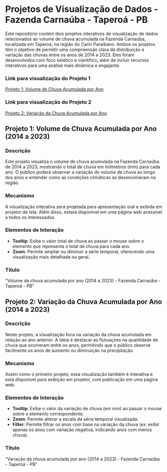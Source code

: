 
# Projetos de Visualização de Dados - Fazenda Carnaúba - Taperoá - PB

Este repositório contém dois projetos interativos de visualização de dados relacionados ao volume de chuva acumulada na Fazenda Carnaúba, localizada em Taperoá, na região do Cariri Paraibano. Ambos os projetos têm o objetivo de permitir uma compreensão clara da distribuição e variação das chuvas entre os anos de 2014 a 2023. Eles foram desenvolvidos com foco estético e científico, além de incluir recursos interativos para uma análise mais dinâmica e engajante.

### Link para visualização do Projeto 1
[Projeto 1: Volume de Chuva Acumulada por Ano](https://devlarissarodrigues.github.io/visualizacao-de-dados_lab5/projeto1.html)

### Link para visualização do Projeto 2
[Projeto 2: Variação da Chuva Acumulada por Ano](https://devlarissarodrigues.github.io/visualizacao-de-dados_lab5/projeto2.html)


## Projeto 1: Volume de Chuva Acumulada por Ano (2014 a 2023)

### Descrição
Este projeto visualiza o volume de chuva acumulada na Fazenda Carnaúba de 2014 a 2023, mostrando o total de chuva em milímetros (mm) para cada ano. O público poderá observar a variação do volume de chuva ao longo dos anos e entender como as condições climáticas se desenvolveram na região.

### Mecanismo
A visualização interativa será projetada para apresentação oral e exibida em projetor de tela. Além disso, estará disponível em uma página web acessível a todos os interessados.

### Elementos de Interação
- **Tooltip**: Exibe o valor total de chuva ao passar o mouse sobre o elemento que representa o total de chuva para cada ano.
- **Zoom**: Permite ampliar ou diminuir a série temporal, oferecendo uma visualização mais detalhada ou geral.

### Título
"Volume de chuva acumulada por ano (2014 a 2023) - Fazenda Carnaúba - Taperoá - PB"

## Projeto 2: Variação da Chuva Acumulada por Ano (2014 a 2023)

### Descrição
Neste projeto, a visualização foca na variação da chuva acumulada em relação ao ano anterior. A ideia é destacar as flutuações na quantidade de chuva que ocorreram entre os anos, permitindo que o público observe facilmente os anos de aumento ou diminuição na precipitação.

### Mecanismo
Assim como o primeiro projeto, essa visualização também é interativa e está disponível para exibição em projetor, com publicação em uma página web.

### Elementos de Interação
- **Tooltip**: Exibe o valor da variação de chuva (em mm) ao passar o mouse sobre o elemento correspondente.
- **Zoom**: Permite alterar a escala da série temporal visualizada.
- **Filter**: Permite filtrar os anos com base na variação da chuva (ex: exibir apenas os anos com variação negativa, indicando anos com menos chuva).

### Título
"Variação da chuva acumulada por ano (2014 a 2023) - Fazenda Carnaúba - Taperoá - PB"


